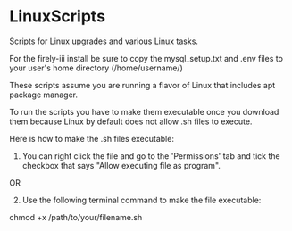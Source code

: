 # LinuxScripts
Scripts for Linux upgrades and various Linux tasks.

For the firely-iii install be sure to copy the mysql_setup.txt and .env files to your user's home directory (/home/username/)

These scripts assume you are running a flavor of Linux that includes apt package manager.





To run the scripts you have to make them executable once you download them because Linux by default does not allow .sh files to execute.

Here is how to make the .sh files executable:

1. You can right click the file and go to the 'Permissions' tab and tick the checkbox that says "Allow executing file as program".

OR

2. Use the following terminal command to make the file executable:

chmod +x /path/to/your/filename.sh

